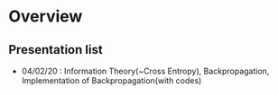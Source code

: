 # Overview

## Presentation list
  - 04/02/20 : Information Theory(~Cross Entropy), Backpropagation, Implementation of Backpropagation(with codes)
